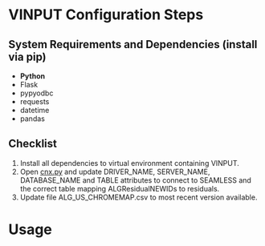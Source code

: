 # VINPUT Configuration Steps
## System Requirements and Dependencies (install via pip)
* **Python**
* Flask
* pypyodbc
* requests
* datetime
* pandas

## Checklist
1. Install all dependencies to virtual environment containing VINPUT.
2. Open [cnx.py](Cnx.py) and update DRIVER_NAME, SERVER_NAME, DATABASE_NAME and TABLE
    attributes to connect to SEAMLESS and the correct table mapping ALGResidualNEWIDs
    to residuals.
3. Update file ALG_US_CHROMEMAP.csv to most recent version available.

# Usage
